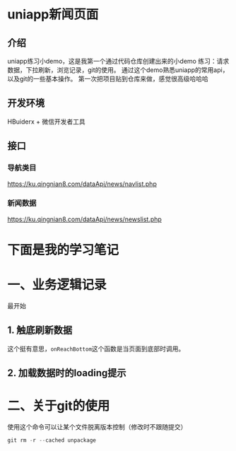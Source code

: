 # uniapp新闻页面

## 介绍
uniapp练习小demo，这是我第一个通过代码仓库创建出来的小demo
练习：请求数据，下拉刷新，浏览记录，git的使用。
通过这个demo熟悉uniapp的常用api，以及git的一些基本操作。
第一次把项目贴到仓库来做，感觉很高级哈哈哈

## 开发环境
HBuiderx + 微信开发者工具

## 接口
### 导航类目
https://ku.qingnian8.com/dataApi/news/navlist.php
### 新闻数据
https://ku.qingnian8.com/dataApi/news/newslist.php

# 下面是我的学习笔记

# 一、业务逻辑记录
最开始
## 1. 触底刷新数据
这个挺有意思，`onReachBottom`这个函数是当页面到底部时调用。
## 2. 加载数据时的loading提示


# 二、关于git的使用
使用这个命令可以让某个文件脱离版本控制（修改时不跟随提交）
```javascript
git rm -r --cached unpackage
```
